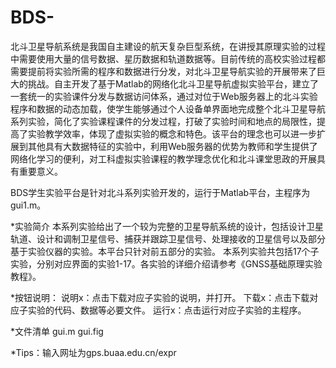 # BDS-
北斗卫星导航系统是我国自主建设的航天复杂巨型系统，在讲授其原理实验的过程中需要使用大量的信号数据、星历数据和轨道数据等。目前传统的高校实验过程都需要提前将实验所需的程序和数据进行分发，对北斗卫星导航实验的开展带来了巨大的挑战。自主开发了基于Matlab的网络化北斗卫星导航虚拟实验平台，建立了一套统一的实验课件分发与数据访问体系，通过对位于Web服务器上的北斗实验程序和数据的动态加载，使学生能够通过个人设备单界面地完成整个北斗卫星导航系列实验，简化了实验课程课件的分发过程，打破了实验时间和地点的局限性，提高了实验教学效率，体现了虚拟实验的概念和特色。该平台的理念也可以进一步扩展到其他具有大数据特征的实验中，利用Web服务器的优势为教师和学生提供了网络化学习的便利，对工科虚拟实验课程的教学理念优化和北斗课堂思政的开展具有重要意义。




BDS学生实验平台是针对北斗系列实验开发的，运行于Matlab平台，主程序为gui1.m。

*实验简介
本系列实验给出了一个较为完整的卫星导航系统的设计，包括设计卫星轨道、设计和调制卫星信号、捕获并跟踪卫星信号、处理接收的卫星信号以及部分基于实验仪器的实验。本平台只针对前五部分的实验。
本系列实验共包括17个子实验，分别对应界面的实验1-17。各实验的详细介绍请参考《GNSS基础原理实验教程》。

*按钮说明：
说明x：点击下载对应子实验的说明，并打开。
下载x：点击下载对应子实验的代码、数据等必要文件。
运行x：点击运行对应子实验的主程序。

*文件清单
gui.m
gui.fig

*Tips：输入网址为gps.buaa.edu.cn/expr
